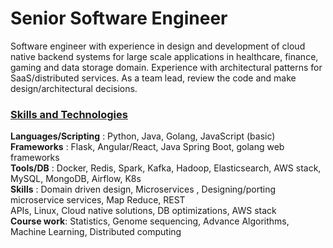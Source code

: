 # Senior Software Engineer

Software engineer with experience in design and development of cloud native backend systems for large scale
applications in healthcare, finance, gaming and data storage domain. Experience with architectural patterns for
SaaS/distributed services. As a team lead, review the code and make design/architectural decisions.

### <ins> Skills and Technologies <ins> 

**Languages/Scripting** : Python, Java, Golang, JavaScript (basic)   
**Frameworks** : Flask, Angular/React, Java Spring Boot, golang web frameworks   
**Tools/DB** : Docker, Redis, Spark, Kafka, Hadoop, Elasticsearch, AWS stack, MySQL, MongoDB, Airflow, K8s    
**Skills** : Domain driven design, Microservices , Designing/porting microservice services, Map Reduce, REST   
APIs, Linux, Cloud native solutions, DB optimizations, AWS stack   
**Course work**: Statistics, Genome sequencing, Advance Algorithms, Machine Learning, Distributed computing   
